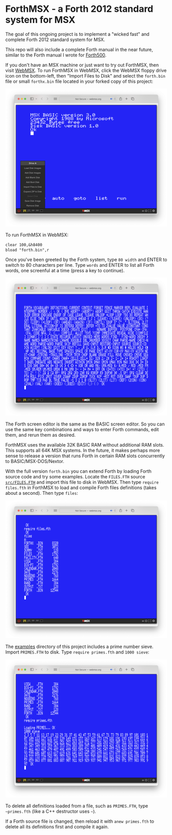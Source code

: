 # ForthMSX - a Forth 2012 standard system for MSX

The goal of this ongoing project is to implement a "wicked fast" and complete Forth 2012 standard system for MSX.

This repo will also include a complete Forth manual in the near future, similar to the Forth manual I wrote for [Forth500](https://github.com/Robert-van-Engelen/Forth500).

If you don't have an MSX machine or just want to try out ForthMSX, then visit [WebMSX](http://webmsx.org).  To run ForthMSX in WebMSX, click the WebMSX floppy drive icon on the bottom-left, then "Import Files to Disk" and select the `forth.bin` file or small `forthx.bin` file located in your forked copy of this project:

![ForthMSX](img/forthmsx1.png)

To run ForthMSX in WebMSX:

    clear 100,&h8400
    bload "forth.bin",r

Once you've been greeted by the Forth system, type `80 width` and ENTER to switch to 80 characters per line.  Type `words` and ENTER to list all Forth words, one screenful at a time (press a key to continue).

![ForthMSX](img/forthmsx2.png)

The Forth screen editor is the same as the BASIC screen editor.  So you can use the same key combinations and ways to enter Forth commands, edit them, and rerun them as desired.

ForthMSX uses the available 32K BASIC RAM without additional RAM slots.  This supports all 64K MSX systems.  In the future, it makes perhaps more sense to release a version that runs Forth in certain RAM slots concurrently to BASIC/MSX-DOS/Nextor.

With the full version `forth.bin` you can extend Forth by loading Forth source code and try some examples.  Locate the `FILES.FTH` source [`src/FILES.FTH`](src/FILES.FTH) and import this file to disk in WebMSX.  Then type `require files.fth` in ForthMSX to load and compile Forth files definitions (takes about a second).  Then type `files`:

![ForthMSX](img/forthmsx3.png)

The [examples](examples) directory of this project includes a prime number sieve.  Import `PRIMES.FTH` to disk.  Type `require primes.fth` and `1000 sieve`:

![ForthMSX](img/forthmsx4.png)

To delete all definitions loaded from a file, such as `PRIMES.FTH`, type `~primes.fth` (like a C++ destructor uses `~`).

If a Forth source file is changed, then reload it with `anew primes.fth` to delete all its definitions first and compile it again.
